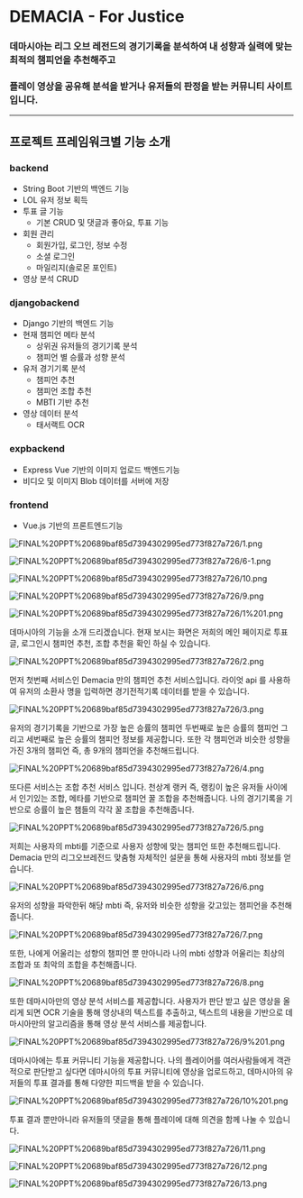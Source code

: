 # DEMACIA - For Justice

### 데마시아는 리그 오브 레전드의 경기기록을 분석하여 내 성향과 실력에 맞는 최적의 챔피언을 추천해주고
### 플레이 영상을 공유해 분석을 받거나 유저들의 판정을 받는 커뮤니티 사이트입니다.


---

## 프로젝트 프레임워크별 기능 소개

### backend

- String Boot 기반의 백엔드 기능
- LOL 유저 정보 획득
- 투표 글 기능
    - 기본 CRUD 및 댓글과 좋아요, 투표 기능
- 회원 관리
    - 회원가입, 로그인, 정보 수정
    - 소셜 로그인
    - 마일리지(솔로몬 포인트)
- 영상 분석 CRUD

### djangobackend

- Django 기반의 백엔드 기능
- 현재 챔피언 메타 분석
    - 상위권 유저들의 경기기록 분석
    - 챔피언 별 승률과 성향 분석
- 유저 경기기록 분석
    - 챔피언 추천
    - 챔피언 조합 추천
    - MBTI 기반 추천
- 영상 데이터 분석
    - 태서랙트 OCR

### expbackend

- Express Vue 기반의 이미지 업로드 백엔드기능
- 비디오 및 이미지 Blob 데이터를 서버에 저장

### frontend

- Vue.js 기반의 프론트엔드기능


![FINAL%20PPT%20689baf85d7394302995ed773f827a726/1.png](FINAL%20PPT%20689baf85d7394302995ed773f827a726/1.png)

![FINAL%20PPT%20689baf85d7394302995ed773f827a726/6-1.png](FINAL%20PPT%20689baf85d7394302995ed773f827a726/6-1.png)

![FINAL%20PPT%20689baf85d7394302995ed773f827a726/10.png](FINAL%20PPT%20689baf85d7394302995ed773f827a726/10.png)

![FINAL%20PPT%20689baf85d7394302995ed773f827a726/9.png](FINAL%20PPT%20689baf85d7394302995ed773f827a726/9.png)

![FINAL%20PPT%20689baf85d7394302995ed773f827a726/1%201.png](FINAL%20PPT%20689baf85d7394302995ed773f827a726/1%201.png)

데마시아의 기능을 소개 드리겠습니다. 현재 보시는 화면은 저희의 메인 페이지로 투표글, 로그인시 챔피언 추천, 조합 추천을 확인 하실 수 있습니다.

![FINAL%20PPT%20689baf85d7394302995ed773f827a726/2.png](FINAL%20PPT%20689baf85d7394302995ed773f827a726/2.png)

먼저 첫번째 서비스인 Demacia 만의 챔피언 추천 서비스입니다. 라이엇 api 를 사용하여 유저의 소환사 명을 입력하면 경기전적기록 데이터를 받을 수 있습니다.

![FINAL%20PPT%20689baf85d7394302995ed773f827a726/3.png](FINAL%20PPT%20689baf85d7394302995ed773f827a726/3.png)

유저의 경기기록을 기반으로 가장 높은 승률의 챔피언 두번째로 높은 승률의 챔피언 그리고 세번째로 높은 승률의 챔피언 정보를 제공합니다. 또한 각 챔피언과 비슷한 성향을 가진 3개의 챔피언 즉, 총 9개의 챔피언을 추천해드립니다.

![FINAL%20PPT%20689baf85d7394302995ed773f827a726/4.png](FINAL%20PPT%20689baf85d7394302995ed773f827a726/4.png)

또다른 서비스는 조합 추천 서비스 입니다.  천상계 랭커 즉, 랭킹이 높은 유저들 사이에서 인기있는 조합, 메타를 기반으로 챔피언 꿀 조합을 추천해줍니다. 나의 경기기록을 기반으로 승률이 높은 챔들의 각각 꿀 조합을 추천해줍니다.

![FINAL%20PPT%20689baf85d7394302995ed773f827a726/5.png](FINAL%20PPT%20689baf85d7394302995ed773f827a726/5.png)

저희는 사용자의 mbti를 기준으로 사용자 성향에 맞는 챔피언 또한 추천해드립니다. Demacia 만의 리그오브레전드 맞춤형 자체적인 설문을 통해 사용자의 mbti 정보를 얻습니다.

![FINAL%20PPT%20689baf85d7394302995ed773f827a726/6.png](FINAL%20PPT%20689baf85d7394302995ed773f827a726/6.png)

유저의 성향을 파악한뒤 해당 mbti 즉, 유저와 비슷한 성향을 갖고있는 챔피언을 추천해줍니다.

![FINAL%20PPT%20689baf85d7394302995ed773f827a726/7.png](FINAL%20PPT%20689baf85d7394302995ed773f827a726/7.png)

또한, 나에게 어울리는 성향의 챔피언 뿐 만아니라 나의 mbti 성향과 어울리는 최상의 조합과 또 최악의 조합을 추천해줍니다.

![FINAL%20PPT%20689baf85d7394302995ed773f827a726/8.png](FINAL%20PPT%20689baf85d7394302995ed773f827a726/8.png)

또한 데마시아만의 영상 분석 서비스를 제공합니다. 사용자가 판단 받고 싶은 영상을 올리게 되면 OCR 기술을 통해 영상내의 텍스트를 추출하고, 텍스트의 내용을 기반으로 데마시아만의 알고리즘을 통해 영상 분석 서비스를 제공합니다.

![FINAL%20PPT%20689baf85d7394302995ed773f827a726/9%201.png](FINAL%20PPT%20689baf85d7394302995ed773f827a726/9%201.png)

데마시아에는 투표 커뮤니티 기능을 제공합니다. 나의 플레이어를 여러사람들에게 객관적으로 판단받고 싶다면 데마시아의 투표 커뮤니티에 영상을 업로드하고, 데마시아의 유저들의 투표 결과를 통해 다양한 피드백을 받을 수 있습니다.

![FINAL%20PPT%20689baf85d7394302995ed773f827a726/10%201.png](FINAL%20PPT%20689baf85d7394302995ed773f827a726/10%201.png)

투표 결과 뿐만아니라 유저들의 댓글을 통해 플레이에 대해 의견을 함께 나눌 수 있습니다.

![FINAL%20PPT%20689baf85d7394302995ed773f827a726/11.png](FINAL%20PPT%20689baf85d7394302995ed773f827a726/11.png)

![FINAL%20PPT%20689baf85d7394302995ed773f827a726/12.png](FINAL%20PPT%20689baf85d7394302995ed773f827a726/12.png)

![FINAL%20PPT%20689baf85d7394302995ed773f827a726/13.png](FINAL%20PPT%20689baf85d7394302995ed773f827a726/13.png)


